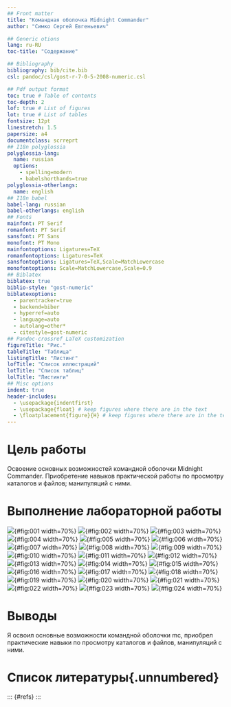 ```yaml
---
## Front matter
title: "Командная оболочка Midnight Commander"
author: "Симко Сергей Евгеньевич"

## Generic otions
lang: ru-RU
toc-title: "Содержание"

## Bibliography
bibliography: bib/cite.bib
csl: pandoc/csl/gost-r-7-0-5-2008-numeric.csl

## Pdf output format
toc: true # Table of contents
toc-depth: 2
lof: true # List of figures
lot: true # List of tables
fontsize: 12pt
linestretch: 1.5
papersize: a4
documentclass: scrreprt
## I18n polyglossia
polyglossia-lang:
  name: russian
  options:
	- spelling=modern
	- babelshorthands=true
polyglossia-otherlangs:
  name: english
## I18n babel
babel-lang: russian
babel-otherlangs: english
## Fonts
mainfont: PT Serif
romanfont: PT Serif
sansfont: PT Sans
monofont: PT Mono
mainfontoptions: Ligatures=TeX
romanfontoptions: Ligatures=TeX
sansfontoptions: Ligatures=TeX,Scale=MatchLowercase
monofontoptions: Scale=MatchLowercase,Scale=0.9
## Biblatex
biblatex: true
biblio-style: "gost-numeric"
biblatexoptions:
  - parentracker=true
  - backend=biber
  - hyperref=auto
  - language=auto
  - autolang=other*
  - citestyle=gost-numeric
## Pandoc-crossref LaTeX customization
figureTitle: "Рис."
tableTitle: "Таблица"
listingTitle: "Листинг"
lofTitle: "Список иллюстраций"
lotTitle: "Список таблиц"
lolTitle: "Листинги"
## Misc options
indent: true
header-includes:
  - \usepackage{indentfirst}
  - \usepackage{float} # keep figures where there are in the text
  - \floatplacement{figure}{H} # keep figures where there are in the text
---
```


# Цель работы

Освоение основных возможностей командной оболочки Midnight Commander. Приобретение навыков практической работы по просмотру каталогов и файлов; манипуляций с ними.

# Выполнение лабораторной работы

![](image/img1.png){#fig:001 width=70%}
![](image/img2.png){#fig:002 width=70%}
![](image/img3.png){#fig:003 width=70%}
![](image/img4.png){#fig:004 width=70%}
![](image/img5.png){#fig:005 width=70%}
![](image/img6.png){#fig:006 width=70%}
![](image/img7.png){#fig:007 width=70%}
![](image/img8.png){#fig:008 width=70%}
![](image/img9.png){#fig:009 width=70%}
![](image/img10.png){#fig:010 width=70%}
![](image/img11.png){#fig:011 width=70%}
![](image/img12.png){#fig:012 width=70%}
![](image/img13.png){#fig:013 width=70%}
![](image/img14.png){#fig:014 width=70%}
![](image/img15.png){#fig:015 width=70%}
![](image/img16.png){#fig:016 width=70%}
![](image/img17.png){#fig:017 width=70%}
![](image/img18.png){#fig:018 width=70%}
![](image/img19.png){#fig:019 width=70%}
![](image/img20.png){#fig:020 width=70%}
![](image/img21.png){#fig:021 width=70%}
![](image/img22.png){#fig:022 width=70%}
![](image/img23.png){#fig:023 width=70%}
![](image/img24.png){#fig:024 width=70%}

# Выводы

Я освоил основные возможности командной оболочки mc, приобрел практические навыки по просмотру каталогов и файлов, манипуляций с ними.

# Список литературы{.unnumbered}

::: {#refs}
:::
